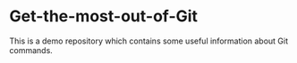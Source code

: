 # Get-the-most-out-of-Git
This is a demo repository which contains some useful information about Git commands.
